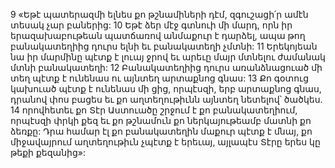 9 «Եթէ պատերազմի ելնես քո թշնամիների դէմ, զգուշացի՛ր ամէն տեսակ չար բաներից: 10 Եթէ ձեր մէջ գտնուի մի մարդ, որն իր երազախաբութեան պատճառով անմաքուր է դարձել, ապա թող բանակատեղիից դուրս ելնի եւ բանակատեղի չմտնի: 11 Երեկոյեան նա իր մարմինը պէտք է լուայ ջրով եւ արեւը մայր մտնելու ժամանակ մտնի բանակատեղի: 12 Բանակատեղիից դուրս առանձնացուած մի տեղ պէտք է ունենաս ու այնտեղ արտաքնոց գնաս: 13 Քո գօտուց կախուած պէտք է ունենաս մի ցից, որպէսզի, երբ արտաքնոց գնաս, դրանով փոս բացես եւ քո աղտեղութիւնն այնտեղ նետելով՝ ծածկես. 14 որովհետեւ քո Տէր Աստուածը շրջում է քո բանակատեղիում, որպէսզի փրկի քեզ եւ քո թշնամուն քո ներկայութեամբ մատնի քո ձեռքը: Դրա համար էլ քո բանակատեղին մաքուր պէտք է մնայ, քո միջավայրում աղտեղութիւն չպէտք է երեւայ, այլապէս Տէրը երես կը թեքի քեզանից»:

